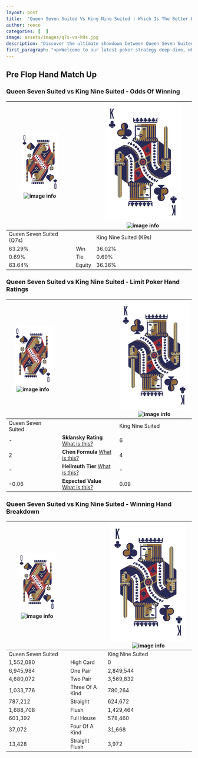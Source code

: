 ```yaml
---
layout: post
title:  "Queen Seven Suited Vs King Nine Suited | Which Is The Better Hand In Poker? A Complete Guide"
author: reece
categories: [  ]
image: assets/images/q7s-vs-k9s.jpg
description: "Discover the ultimate showdown between Queen Seven Suited and King Nine Suited in poker! Uncover the odds, strategies, and scenarios where one hand triumphs over the other. Get ready to up your poker game with this thrilling analysis."
first_paragraph: "<p>Welcome to our latest poker strategy deep dive, where we're pitting two distinct hands against each other in a high-stakes showdown: Queen Seven Suited vs King Nine Suited.</p><p>In the dynamic world of poker, every decision counts, and knowing which hand holds the upper hand is key to your success at the table.</p><p>In this article, we'll dissect these two hands, explore the scenarios where one dominates the other, and equip you with the knowledge to make strategic choices that can tip the odds in your favor.</p><p>Get ready to unravel the intriguing dynamics of these poker hands and elevate your game to new heights.</p>"
---
```




[comment]: # (sp0)

## Pre Flop Hand Match Up

<div class="table hand-ratings" markdown="1"> 



### Queen Seven Suited vs King Nine Suited - Odds Of Winning


    
| ![image info](assets/images/hand1/Q.png) ![image info](assets/images/hand1/7s.png) |  | ![image info](assets/images/hand2/K.png) ![image info](assets/images/hand2/9s.png) |
| -------- | -------- | -------- |
| Queen Seven Suited (Q7s) |  | King Nine Suited (K9s) |
| 63.29% | Win | 36.02% |
| 0.69% | Tie | 0.69% |
| 63.64% | Equity | 36.36% |




[comment]: # (sp1)



### Queen Seven Suited vs King Nine Suited - Limit Poker Hand Ratings


    
| ![image info](assets/images/hand1/Q.png) ![image info](assets/images/hand1/7s.png) |  | ![image info](assets/images/hand2/K.png) ![image info](assets/images/hand2/9s.png) |
| -------- | -------- | -------- |
| Queen Seven Suited |  | King Nine Suited |
| - | **Sklansky Rating** [What is this?](/sklansky-rating-explained) | 6 |
| 2 | **Chen Formula** [What is this?](/chen-formula-explained) | 4 |
| - | **Hellmuth Tier** [What is this?](/Hellmuth-tier-explained) | - |
| -0.06 | **Expected Value** [What is this?](/expected-value-explained) | 0.09 |




[comment]: # (sp2)



### Queen Seven Suited vs King Nine Suited - Winning Hand Breakdown


    
| ![image info](assets/images/hand1/Q.png) ![image info](assets/images/hand1/7s.png) |  | ![image info](assets/images/hand2/K.png) ![image info](assets/images/hand2/9s.png) |
| -------- | -------- | -------- |
| Queen Seven Suited |  | King Nine Suited |
| 1,552,080 | High Card | 0 |
| 6,945,984 | One Pair | 2,849,544 |
| 4,680,072 | Two Pair | 3,569,832 |
| 1,033,776 | Three Of A Kind | 780,264 |
| 787,212 | Straight | 624,672 |
| 1,688,708 | Flush | 1,429,464 |
| 601,392 | Full House | 578,460 |
| 37,072 | Four Of A Kind | 31,668 |
| 13,428 | Straight Flush | 3,972 |




[comment]: # (sp3)



</div>

[comment]: # (sp4)



[comment]: # (sp5)

